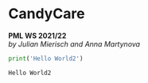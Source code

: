 # CandyCare

__PML WS 2021/22__ <br>
_by Julian Mierisch and Anna Martynova_


```python
print('Hello World2')
```

    Hello World2



```python

```
